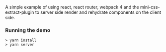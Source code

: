 A simple example of using react, react router, webpack 4 and the mini-css-extract-plugin to server side render and rehydrate components on the client side.

### Running the demo

```
> yarn install
> yarn server
```
